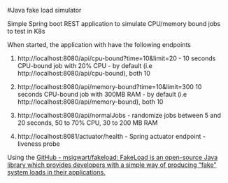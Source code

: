 #Java fake load simulator

Simple Spring boot REST application to simulate CPU/memory bound jobs to test in K8s

When started, the application with have the following endpoints

1. http://localhost:8080/api/cpu-bound?time=10&limit=20 - 10 seconds CPU-bound job with 20% CPU - by default (i.e http://localhost:8080/api/cpu-bound), both 10

2. http://localhost:8080/api/memory-bound?time=10&limit=300 10 seconds CPU-bound job with 300MB RAM - by default (i.e http://localhost:8080/api/memory-bound), both 10

3. http://localhost:8080/api/normalJobs - randomize jobs between 5 and 20 seconds, 50 to 70% CPU, 30 to 200 MB RAM

4. http://localhost:8081/actuator/health - Spring actuator endpoint - liveness probe


Using the [GitHub - msigwart/fakeload: FakeLoad is an open-source Java library which provides developers with a simple way of producing “fake&quot; system loads in their applications.](https://github.com/msigwart/fakeload)
